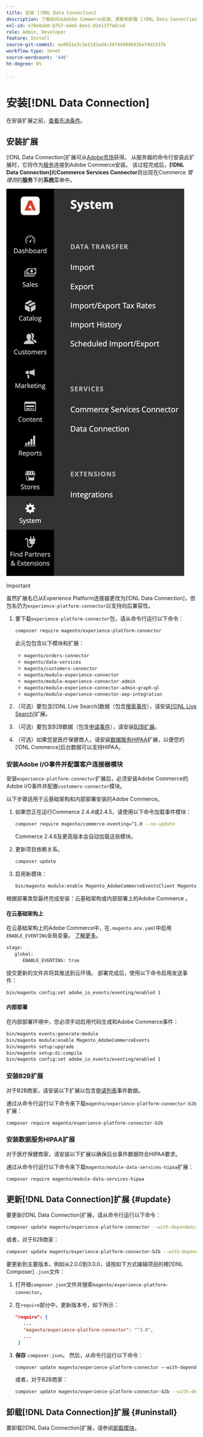 ```yaml
---
title: 安装 [!DNL Data Connection]
description: 了解如何从Adobe Commerce安装、更新和卸载 [!DNL Data Connection] 扩展。
exl-id: e78e8ab0-8757-4ab6-8ee1-d2e137fe6ced
role: Admin, Developer
feature: Install
source-git-commit: ae8651e3c3e11d1ed4c39f4d989b816a74d2437b
workflow-type: tm+mt
source-wordcount: '448'
ht-degree: 0%

---
```


# 安装[!DNL Data Connection]

在安装扩展之前，[查看先决条件](overview.md#prereqs)。

## 安装扩展

[!DNL Data Connection]扩展可从[Adobe市场](https://commercemarketplace.adobe.com/magento-experience-platform-connector.html)获得。 从服务器的命令行安装此扩展时，它将作为[服务](../landing/saas.md)连接到Adobe Commerce安装。 该过程完成后，**[!DNL Data Connection]**&#x200B;和&#x200B;**Commerce Services Connector**&#x200B;将出现在Commerce _管理员_&#x200B;的&#x200B;**服务**&#x200B;下的&#x200B;**系统**&#x200B;菜单中。

![[!DNL Data Connection]扩展管理员视图](assets/epc-adminui.png)

>[!IMPORTANT]
>
>虽然扩展名已从Experience Platform连接器更改为[!DNL Data Connection]，但包名仍为`experience-platform-connector`以支持向后兼容性。

1. 要下载`experience-platform-connector`包，请从命令行运行以下命令：

   ```bash
   composer require magento/experience-platform-connector
   ```

   此元包包含以下模块和扩展：

   - `magento/orders-connector`
   - `magento/data-services`
   - `magento/customers-connector`
   - `magento/module-experience-connector`
   - `magento/module-experience-connector-admin`
   - `magento/module-experience-connector-admin-graph-ql`
   - `magento/module-experience-connector-aep-integration`

1. （可选）要包含[!DNL Live Search]数据（包含[搜索事件](events.md#search-events)），请安装[[!DNL Live Search]](../live-search/install.md)扩展。

1. （可选）要包含B2B数据（包含[申请事件](events.md#b2b-events)），请安装[B2B扩展](#install-the-b2b-extension)。

1. （可选）如果您是医疗保健商人，请安装[数据服务HIPAA](#install-the-data-services-hipaa-extension)扩展，以便您的[!DNL Commerce]后台数据可以支持HIPAA。

### 安装Adobe I/O事件并配置客户连接器模块

安装`experience-platform-connector`扩展后，必须安装Adobe Commerce的Adobe I/O事件并配置`customers-connector`模块。

以下步骤适用于云基础架构和内部部署安装的Adobe Commerce。

1. 如果您正在运行Commerce 2.4.4或2.4.5，请使用以下命令加载事件模块：

   ```bash
   composer require magento/commerce-eventing=^1.0 --no-update
   ```

   Commerce 2.4.6及更高版本会自动加载这些模块。

1. 更新项目依赖关系。

   ```bash
   composer update
   ```

1. 启用新模块：

   ```bash
   bin/magento module:enable Magento_AdobeCommerceEventsClient Magento_AdobeCommerceEventsGenerator Magento_AdobeIoEventsClient Magento_AdobeCommerceOutOfProcessExtensibility
   ```

根据部署类型最终完成安装：云基础架构或内部部署上的Adobe Commerce 。

#### 在云基础架构上

在云基础架构上的Adobe Commerce中，在`.magento.env.yaml`中启用`ENABLE_EVENTING`全局变量。 [了解更多](https://experienceleague.adobe.com/docs/commerce-cloud-service/user-guide/configure/env/stage/variables-global.html#enable_eventing)。

```bash
stage:
   global:
      ENABLE_EVENTING: true
```

提交更新的文件并将其推送到云环境。 部署完成后，使用以下命令启用发送事件：

```bash
bin/magento config:set adobe_io_events/eventing/enabled 1
```

#### 内部部署

在内部部署环境中，您必须手动启用代码生成和Adobe Commerce事件：

```bash
bin/magento events:generate:module
bin/magento module:enable Magento_AdobeCommerceEvents
bin/magento setup:upgrade
bin/magento setup:di:compile
bin/magento config:set adobe_io_events/eventing/enabled 1
```

### 安装B2B扩展

对于B2B商家，请安装以下扩展以包含[申请列表](events.md#b2b-events)事件数据。

通过从命令行运行以下命令来下载`magento/experience-platform-connector-b2b`扩展：

```bash
composer require magento/experience-platform-connector-b2b
```

### 安装数据服务HIPAA扩展

对于医疗保健商家，请安装以下扩展以确保后台事件数据符合HIPAA要求。

通过从命令行运行以下命令来下载`magento/module-data-services-hipaa`扩展：

```bash
composer require magento/module-data-services-hipaa
```

## 更新[!DNL Data Connection]扩展 {#update}

要更新[!DNL Data Connection]扩展，请从命令行运行以下命令：

```bash
composer update magento/experience-platform-connector --with-dependencies
```

或者，对于B2B商家：

```bash
composer update magento/experience-platform-connector-b2b --with-dependencies
```

要更新到主要版本，例如从2.0.0到3.0.0，请按如下方式编辑项目的根[!DNL Composer] `.json`文件：

1. 打开根`composer.json`文件并搜索`magento/experience-platform-connector`。

1. 在`require`部分中，更新版本号，如下所示：

   ```json
   "require": {
      ...
      "magento/experience-platform-connector": "^3.0",
      ...
    }
   ```

1. **保存** `composer.json`。 然后，从命令行运行以下命令：

   ```bash
   composer update magento/experience-platform-connector –-with-dependencies
   ```

   或者，对于B2B商家：

   ```bash
   composer update magento/experience-platform-connector-b2b --with-dependencies
   ```

## 卸载[!DNL Data Connection]扩展 {#uninstall}

要卸载[!DNL Data Connection]扩展，请参阅[卸载模块](https://experienceleague.adobe.com/docs/commerce-operations/installation-guide/tutorials/uninstall-modules.html)。
